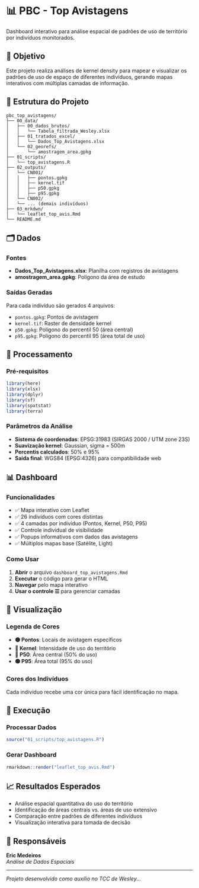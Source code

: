 # 📊 PBC - Top Avistagens

Dashboard interativo para análise espacial de padrões de uso de território por indivíduos monitorados.

## 🎯 Objetivo

Este projeto realiza análises de kernel density para mapear e visualizar os padrões de uso de espaço de diferentes indivíduos, gerando mapas interativos com múltiplas camadas de informação.

## 📁 Estrutura do Projeto

```
pbc_top_avistagens/
├── 00_data/
│   ├── 00_dados_brutos/
│   │   └── Tabela_filtrada_Wesley.xlsx
│   ├── 01_tratados_excel/
│   │   └── Dados_Top_Avistagens.xlsx
│   └── 02_georefs/
│       └── amostragem_area.gpkg
├── 01_scripts/
│   └── top_avistagens.R
├── 02_outputs/
│   └── CN001/
│   │   ├── pontos.gpkg
│   │   ├── kernel.tif
│   │   ├── p50.gpkg
│   │   ├── p95.gpkg
│   └── CN002/
│   └── ... (demais indivíduos)
├── 03_mrkdwn/
│   └── leaflet_top_avis.Rmd
└── README.md
```

## 🗂️ Dados

### Fontes
- **Dados_Top_Avistagens.xlsx**: Planilha com registros de avistagens
- **amostragem_area.gpkg**: Polígono da área de estudo

### Saídas Geradas
Para cada indivíduo são gerados 4 arquivos:
- `pontos.gpkg`: Pontos de avistagem
- `kernel.tif`: Raster de densidade kernel
- `p50.gpkg`: Polígono do percentil 50 (área central)
- `p95.gpkg`: Polígono do percentil 95 (área total de uso)

## 🔧 Processamento

### Pré-requisitos
```r
library(here)
library(xlsx)
library(dplyr)
library(sf)
library(spatstat)
library(terra)
```

### Parâmetros da Análise
- **Sistema de coordenadas**: EPSG:31983 (SIRGAS 2000 / UTM zone 23S)
- **Suavização kernel**: Gaussian, sigma = 500m
- **Percentis calculados**: 50% e 95%
- **Saída final**: WGS84 (EPSG:4326) para compatibilidade web

## 📊 Dashboard

### Funcionalidades
- ✅ Mapa interativo com Leaflet
- ✅ 26 indivíduos com cores distintas
- ✅ 4 camadas por indivíduo (Pontos, Kernel, P50, P95)
- ✅ Controle individual de visibilidade
- ✅ Popups informativos com dados das avistagens
- ✅ Múltiplos mapas base (Satélite, Light)

### Como Usar
1. **Abrir** o arquivo `dashboard_top_avistagens.Rmd`
2. **Executar** o código para gerar o HTML
3. **Navegar** pelo mapa interativo
4. **Usar o controle ☰** para gerenciar camadas

## 🎨 Visualização

### Legenda de Cores
- **🟡 Pontos**: Locais de avistagem específicos
- **🔴 Kernel**: Intensidade de uso do território  
- **🔵 P50**: Área central (50% do uso)
- **🟢 P95**: Área total (95% do uso)

### Cores dos Indivíduos
Cada indivíduo recebe uma cor única para fácil identificação no mapa.

## 🚀 Execução

### Processar Dados
```r
source("01_scripts/top_avistagens.R")
```

### Gerar Dashboard
```r
rmarkdown::render("leaflet_top_avis.Rmd")
```

## 📈 Resultados Esperados

- Análise espacial quantitativa do uso do território
- Identificação de áreas centrais vs. áreas de uso extensivo
- Comparação entre padrões de diferentes indivíduos
- Visualização interativa para tomada de decisão

## 👥 Responsáveis

**Eric Medeiros**  
*Análise de Dados Espaciais*

---

*Projeto desenvolvido como auxílio no TCC de Wesley...*
